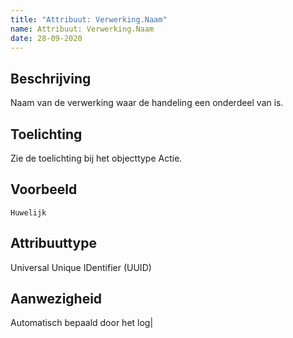 ```yaml
---
title: "Attribuut: Verwerking.Naam"
name: Attribuut: Verwerking.Naam
date: 28-09-2020
---
```


## Beschrijving
Naam van de verwerking waar de handeling een onderdeel van is.

## Toelichting
Zie de toelichting bij het objecttype Actie.

## Voorbeeld
`Huwelijk`

## Attribuuttype
Universal Unique IDentifier (UUID)

## Aanwezigheid
Automatisch bepaald door het log|
